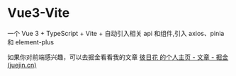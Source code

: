 # Vue3-Vite

一个 Vue 3 + TypeScript + Vite + 自动引入相关 api 和组件,引入 axios、pinia 和 element-plus

如果你对前端感兴趣，可以去掘金看看我的文章
[彼日花 的个人主页 - 文章 - 掘金 (juejin.cn)](https://juejin.cn/user/759129571860084/posts)
